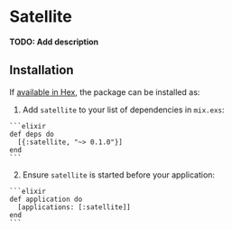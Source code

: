 # Satellite

**TODO: Add description**

## Installation

If [available in Hex](https://hex.pm/docs/publish), the package can be installed as:

  1. Add `satellite` to your list of dependencies in `mix.exs`:

    ```elixir
    def deps do
      [{:satellite, "~> 0.1.0"}]
    end
    ```

  2. Ensure `satellite` is started before your application:

    ```elixir
    def application do
      [applications: [:satellite]]
    end
    ```

